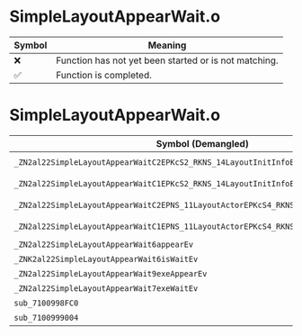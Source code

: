 # SimpleLayoutAppearWait.o
| Symbol | Meaning 
| ------------- | ------------- 
| :x: | Function has not yet been started or is not matching. 
| :white_check_mark: | Function is completed. 


# SimpleLayoutAppearWait.o
| Symbol (Demangled) | Symbol (Mangled) | Decompiled? |
| ------------- |  ------------- | ------------- |
| `_ZN2al22SimpleLayoutAppearWaitC2EPKcS2_RKNS_14LayoutInitInfoES2_` | `al::SimpleLayoutAppearWait::SimpleLayoutAppearWait(char const*,char const*,al::LayoutInitInfo const&,char const*)` | :white_check_mark: |
| `_ZN2al22SimpleLayoutAppearWaitC1EPKcS2_RKNS_14LayoutInitInfoES2_` | `al::SimpleLayoutAppearWait::SimpleLayoutAppearWait(char const*,char const*,al::LayoutInitInfo const&,char const*)` | :white_check_mark: |
| `_ZN2al22SimpleLayoutAppearWaitC2EPNS_11LayoutActorEPKcS4_RKNS_14LayoutInitInfoES4_` | `al::SimpleLayoutAppearWait::SimpleLayoutAppearWait(al::LayoutActor *,char const*,char const*,al::LayoutInitInfo const&,char const*)` | :white_check_mark: |
| `_ZN2al22SimpleLayoutAppearWaitC1EPNS_11LayoutActorEPKcS4_RKNS_14LayoutInitInfoES4_` | `al::SimpleLayoutAppearWait::SimpleLayoutAppearWait(al::LayoutActor *,char const*,char const*,al::LayoutInitInfo const&,char const*)` | :white_check_mark: |
| `_ZN2al22SimpleLayoutAppearWait6appearEv` | `al::SimpleLayoutAppearWait::appear(void)` | :white_check_mark: |
| `_ZNK2al22SimpleLayoutAppearWait6isWaitEv` | `al::SimpleLayoutAppearWait::isWait(void)const` | :white_check_mark: |
| `_ZN2al22SimpleLayoutAppearWait9exeAppearEv` | `al::SimpleLayoutAppearWait::exeAppear(void)` | :white_check_mark: |
| `_ZN2al22SimpleLayoutAppearWait7exeWaitEv` | `al::SimpleLayoutAppearWait::exeWait(void)` | :white_check_mark: |
| `sub_7100998FC0` | `` | :white_check_mark: |
| `sub_7100999004` | `` | :white_check_mark: |
